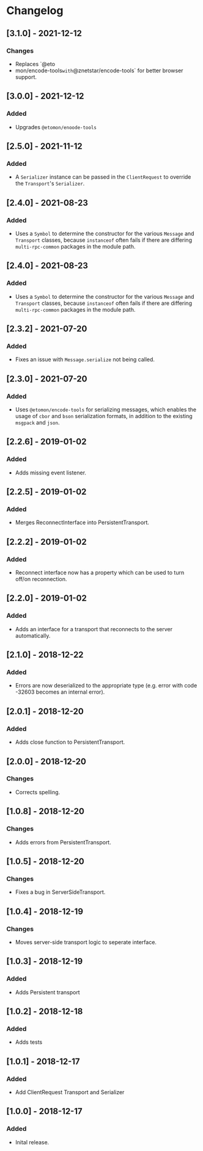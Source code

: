 
# Changelog

## [3.1.0] - 2021-12-12
### Changes
- Replaces `@eto
- mon/encode-tools` with `@znetstar/encode-tools` for better browser support.

## [3.0.0] - 2021-12-12
### Added
- Upgrades `@etomon/enoode-tools`


## [2.5.0] - 2021-11-12
### Added
- A `Serializer` instance can be passed in the `ClientRequest` to override the `Transport`'s `Serializer`.

## [2.4.0] - 2021-08-23
### Added
- Uses a `Symbol` to determine the constructor for the various `Message` and `Transport` classes,  because `instanceof` often fails if there are differing `multi-rpc-common` packages in the module path.


## [2.4.0] - 2021-08-23
### Added
- Uses a `Symbol` to determine the constructor for the various `Message` and `Transport` classes,  because `instanceof` often fails if there are differing `multi-rpc-common` packages in the module path.

## [2.3.2] - 2021-07-20
### Added
- Fixes an issue with `Message.serialize` not being called.


## [2.3.0] - 2021-07-20
### Added
- Uses `@etomon/encode-tools` for serializing messages, which enables the usage of `cbor` and `bson` serialization formats, in addition to the existing `msgpack` and `json`.

## [2.2.6] - 2019-01-02
### Added
- Adds missing event listener.

## [2.2.5] - 2019-01-02
### Added
- Merges ReconnectInterface into PersistentTransport.

## [2.2.2] - 2019-01-02
### Added
- Reconnect interface now has a property which can be used to turn off/on reconnection.

## [2.2.0] - 2019-01-02
### Added
- Adds an interface for a transport that reconnects to the server automatically.

## [2.1.0] - 2018-12-22
### Added
- Errors are now deserialized to the appropriate type (e.g. error with code -32603 becomes an internal error). 

## [2.0.1] - 2018-12-20
### Added
- Adds close function to PersistentTransport.

## [2.0.0] - 2018-12-20
### Changes
- Corrects spelling.

## [1.0.8] - 2018-12-20
### Changes
- Adds errors from PersistentTransport.

## [1.0.5] - 2018-12-20
### Changes
- Fixes a bug in ServerSideTransport.

## [1.0.4] - 2018-12-19
### Changes
- Moves server-side transport logic to seperate interface.

## [1.0.3] - 2018-12-19
### Added
- Adds Persistent transport

## [1.0.2] - 2018-12-18
### Added
- Adds tests

## [1.0.1] - 2018-12-17
### Added
- Add ClientRequest Transport and Serializer

## [1.0.0] - 2018-12-17
### Added
- Inital release.
